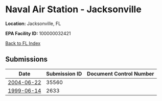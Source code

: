 # Naval Air Station - Jacksonville

**Location:** Jacksonville, FL

**EPA Facility ID:** 100000032421

[Back to FL Index](../../index.md)

## Submissions

| Date | Submission ID | Document Control Number |
|------|--------------|-------------------------|
| [2004-06-22](submissions/35560.md) | 35560 |  |
| [1999-06-14](submissions/2633.md) | 2633 |  |
